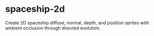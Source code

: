# spaceship-2d
Create 2D spaceship diffuse, normal, depth, and position sprites with ambient occlusion through directed evolution.
